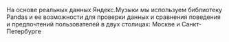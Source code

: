 На основе реальных данных Яндекс.Музыки мы используем библиотеку Pandas и ее возможности для проверки данных и сравнения поведения и предпочтений пользователей в двух столицах: Москве и Санкт-Петербурге
